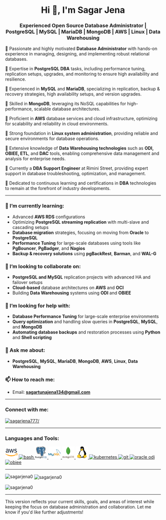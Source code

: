 <h1 align="center">Hi 👋, I'm Sagar Jena</h1>
<h3 align="center">Experienced Open Source Database Administrator | PostgreSQL | MySQL | MariaDB | MongoDB | AWS | Linux | Data Warehousing</h3>

🔹 Passionate and highly motivated **Database Administrator** with hands-on experience in managing, designing, and implementing robust relational databases.

🔹 Expertise in **PostgreSQL DBA** tasks, including performance tuning, replication setups, upgrades, and monitoring to ensure high availability and resilience.

🔹 Experienced in **MySQL** and **MariaDB**, specializing in replication, backup & recovery strategies, high availability setups, and version upgrades.

🔹 Skilled in **MongoDB**, leveraging its NoSQL capabilities for high-performance, scalable database architectures.

🔹 Proficient in **AWS** database services and cloud infrastructure, optimizing for scalability and reliability in cloud environments.

🔹 Strong foundation in **Linux system administration**, providing reliable and secure environments for database operations.

🔹 Extensive knowledge of **Data Warehousing technologies** such as **ODI, OBIEE, ETL**, and **DAC** tools, enabling comprehensive data management and analysis for enterprise needs.

🔹 Currently a **DBA Support Engineer** at Rimini Street, providing expert support in database troubleshooting, optimization, and management.

🔹 Dedicated to continuous learning and certifications in **DBA** technologies to remain at the forefront of industry developments.

---

### 🌱 I’m currently learning:

- Advanced **AWS RDS** configurations
- Optimizing **PostgreSQL streaming replication** with multi-slave and cascading setups
- **Database migration** strategies, focusing on moving from **Oracle** to **PostgreSQL**
- **Performance Tuning** for large-scale databases using tools like **PgBouncer**, **PgBadger**, and **Nagios**
- **Backup & recovery solutions** using **pgBackRest**, **Barman**, and **WAL-G**

### 👯 I’m looking to collaborate on:

- **PostgreSQL and MySQL** replication projects with advanced HA and failover setups
- **Cloud-based** database architectures on **AWS** and **OCI**
- Building **Data Warehousing** systems using **ODI** and **OBIEE**

### 🤝 I’m looking for help with:

- **Database Performance Tuning** for large-scale enterprise environments
- **Query optimization** and handling slow queries in **PostgreSQL**, **MySQL**, and **MongoDB**
- **Automating database backups** and restoration processes using **Python** and **Shell scripting**

### 💬 Ask me about:

- **PostgreSQL**, **MySQL**, **MariaDB**, **MongoDB**, **AWS**, **Linux**, **Data Warehousing**

### 📫 How to reach me:

- Email: **sagartunajena134@gmail.com**

---

### Connect with me:

<p align="left">
<a href="https://linkedin.com/in/sagarjena777/" target="blank"><img align="center" src="https://raw.githubusercontent.com/rahuldkjain/github-profile-readme-generator/master/src/images/icons/Social/linked-in-alt.svg" alt="sagarjena777/" height="30" width="40" /></a>
</p>

---

### Languages and Tools:

<p align="left"> 
<a href="https://aws.amazon.com" target="_blank" rel="noreferrer"> <img src="https://raw.githubusercontent.com/devicons/devicon/master/icons/amazonwebservices/amazonwebservices-original-wordmark.svg" alt="aws" width="40" height="40"/> </a> 
<a href="https://www.gnu.org/software/bash/" target="_blank" rel="noreferrer"> <img src="https://www.vectorlogo.zone/logos/gnu_bash/gnu_bash-icon.svg" alt="bash" width="40" height="40"/> </a> 
<a href="https://www.postgresql.org" target="_blank" rel="noreferrer"> <img src="https://raw.githubusercontent.com/devicons/devicon/master/icons/postgresql/postgresql-original-wordmark.svg" alt="postgresql" width="40" height="40"/> </a> 
<a href="https://www.mysql.com/" target="_blank" rel="noreferrer"> <img src="https://raw.githubusercontent.com/devicons/devicon/master/icons/mysql/mysql-original-wordmark.svg" alt="mysql" width="40" height="40"/> </a> 
<a href="https://www.mongodb.com/" target="_blank" rel="noreferrer"> <img src="https://raw.githubusercontent.com/devicons/devicon/master/icons/mongodb/mongodb-original-wordmark.svg" alt="mongodb" width="40" height="40"/> </a> 
<a href="https://www.linux.org/" target="_blank" rel="noreferrer"> <img src="https://raw.githubusercontent.com/devicons/devicon/master/icons/linux/linux-original.svg" alt="linux" width="40" height="40"/> </a> 
<a href="https://kubernetes.io" target="_blank" rel="noreferrer"> <img src="https://www.vectorlogo.zone/logos/kubernetes/kubernetes-icon.svg" alt="kubernetes" width="40" height="40"/> </a> 
<a href="https://git-scm.com/" target="_blank" rel="noreferrer"> <img src="https://www.vectorlogo.zone/logos/git-scm/git-scm-icon.svg" alt="git" width="40" height="40"/> </a> 
<a href="https://www.oracle.com/middleware/technologies/odi.html" target="_blank" rel="noreferrer"> <img src="https://www.oracle.com/a/ocom/img/cb71-odi-og.png" alt="oracle odi" width="40" height="40"/> </a> 
<a href="https://www.oracle.com/business-analytics/obiee.html" target="_blank" rel="noreferrer"> <img src="https://cdn2.hubspot.net/hubfs/224935/OBIEE%20Oracle%20Business%20Intelligence%20Enterprise%20Edition.png" alt="obiee" width="40" height="40"/> </a> 
</p>

---

<p><img align="left" src="https://github-readme-stats.vercel.app/api/top-langs?username=sagarjena0&show_icons=true&locale=en&layout=compact" alt="sagarjena0" /></p>

<p>&nbsp;<img align="center" src="https://github-readme-stats.vercel.app/api?username=sagarjena0&show_icons=true&locale=en" alt="sagarjena0" /></p>

<p><img align="center" src="https://github-readme-streak-stats.herokuapp.com/?user=sagarjena0&" alt="sagarjena0" /></p>

---

This version reflects your current skills, goals, and areas of interest while keeping the focus on database administration and collaboration. Let me know if you'd like further adjustments!
